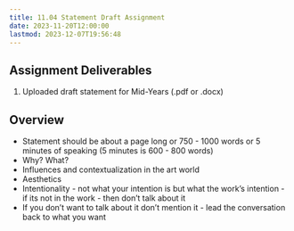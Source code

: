 ```yaml
---
title: 11.04 Statement Draft Assignment
date: 2023-11-20T12:00:00
lastmod: 2023-12-07T19:56:48
---
```


## Assignment Deliverables

1. Uploaded draft statement for Mid-Years (.pdf or .docx)

## Overview

- Statement should be about a page long or 750 - 1000 words or 5 minutes of speaking (5 minutes is 600 - 800 words)
- Why? What?
- Influences and contextualization in the art world
- Aesthetics
- Intentionality - not what your intention is but what the work’s intention - if its not in the work - then don’t talk about it
- If you don’t want to talk about it don’t mention it - lead the conversation back to what you want
